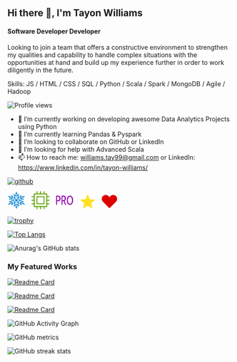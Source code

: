 ## Hi there 👋, I'm Tayon Williams
#### Software Developer Developer

Looking to join a team that offers a constructive environment to strengthen my qualities and capability to handle complex situations with the opportunities at hand and build up my experience further in order to work diligently in the future.

Skills: JS / HTML / CSS / SQL / Python / Scala / Spark / MongoDB / Agile / Hadoop

![Profile views](https://gpvc.arturio.dev/TayonWilliams) 

- 🔭 I’m currently working on developing awesome Data Analytics Projects using Python 
- 🌱 I’m currently learning Pandas & Pyspark 
- 👯 I’m looking to collaborate on GitHub or LinkedIn
- 🤔 I’m looking for help with Advanced Scala  
- 📫 How to reach me: williams.tay99@gmail.com or LinkedIn: https://www.linkedin.com/in/tayon-williams/

[<img src='https://cdn.jsdelivr.net/npm/simple-icons@3.0.1/icons/github.svg' alt='github' height='40'>](https://github.com/TayonWilliams) 
 
<a href='https://archiveprogram.github.com/'><img src='https://raw.githubusercontent.com/acervenky/animated-github-badges/master/assets/acbadge.gif' width='40' height='40'></a> <a href='https://docs.github.com/en/developers'><img src='https://raw.githubusercontent.com/acervenky/animated-github-badges/master/assets/devbadge.gif' width='40' height='40'></a> <a href='https://github.com/pricing'><img src='https://raw.githubusercontent.com/acervenky/animated-github-badges/master/assets/pro.gif' width='40' height='40'></a> <a href='https://stars.github.com/'><img src='https://raw.githubusercontent.com/acervenky/animated-github-badges/master/assets/starbadge.gif' width='35' height='35'></a> <a href='https://docs.github.com/en/github/supporting-the-open-source-community-with-github-sponsors'><img src='https://raw.githubusercontent.com/acervenky/animated-github-badges/master/assets/sponsorbadge.gif' width='35' height='35'></a> 

[![trophy](https://github-profile-trophy.vercel.app/?username=TayonWilliams)](https://github.com/ryo-ma/github-profile-trophy)

[![Top Langs](https://github-readme-stats.vercel.app/api/top-langs/?username=TayonWilliams)](https://github.com/anuraghazra/github-readme-stats)

![Anurag's GitHub stats](https://github-readme-stats.vercel.app/api?username=TayonWilliams&theme=shades-of-purple&show_icons=true)

### My Featured Works

[![Readme Card](https://github-readme-stats.vercel.app/api/pin/?username=TayonWilliams&repo=yummy.eats&theme=yeblu)](https://github.com/TayonWilliams/yummy.eats)

[![Readme Card](https://github-readme-stats.vercel.app/api/pin/?username=TayonWilliams&repo=Art&theme=yeblu)](https://github.com/TayonWilliams/Art)

[![Readme Card](https://github-readme-stats.vercel.app/api/pin/?username=TayonWilliams&repo=The-News-Time&theme=yeblu)](https://github.com/TayonWilliams/The-News-Time)

![GitHub Activity Graph](https://activity-graph.herokuapp.com/graph?username=TayonWilliams)  

![GitHub metrics](https://metrics.lecoq.io/TayonWilliams)  

![GitHub streak stats](https://github-readme-streak-stats.herokuapp.com/?user=TayonWilliams)  
 
